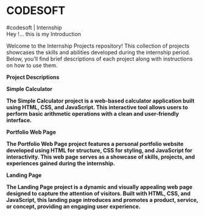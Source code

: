 # CODESOFT
#codesoft | Internship<br>
Hey !... this is my 
Introduction

Welcome to the Internship Projects repository! This collection of projects showcases the skills and abilities developed during the internship period. Below, you'll find brief descriptions of each project along with instructions on how to use them.<br>

<b>Project Descriptions<b><br>

Simple Calculator<br>

The Simple Calculator project is a web-based calculator application built using HTML, CSS, and JavaScript. This interactive tool allows users to perform basic arithmetic operations with a clean and user-friendly interface.<br>

Portfolio Web Page<br>

The Portfolio Web Page project features a personal portfolio website developed using HTML for structure, CSS for styling, and JavaScript for interactivity. This web page serves as a showcase of skills, projects, and experiences gained during the internship.<br>

Landing Page<br>

The Landing Page project is a dynamic and visually appealing web page designed to capture the attention of visitors. Built with HTML, CSS, and JavaScript, this landing page introduces and promotes a product, service, or concept, providing an engaging user experience.<br>
